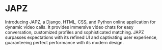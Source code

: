 # JAPZ
Introducing JAPZ, a Django, HTML, CSS, and Python online application for dynamic video calls. It provides immersive video chats for easy conversation, customized profiles and sophisticated matching. JAPZ surpasses expectations with its refined UI and captivating user experience, guaranteeing perfect performance with its modern design.
